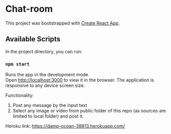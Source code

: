 # Chat-room
This project was bootstrapped with [Create React App](https://github.com/facebook/create-react-app).

## Available Scripts

In the project directory, you can run:

### `npm start`

Runs the app in the development mode.<br />
Open [http://localhost:3000](http://localhost:3000) to view it in the browser.
The application is responsive to any device screen size.

Functionality:

1. Post any message by the input text 
2. Select any image or video from public folder of this repo (as sources are limited to local folder) and post it.

Heroku link: https://damp-ocean-38813.herokuapp.com/

